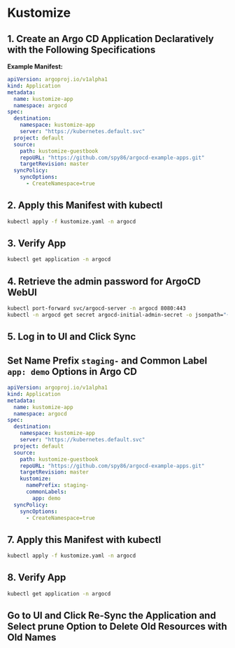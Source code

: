 # Kustomize

## 1. Create an Argo CD Application Declaratively with the Following Specifications

**Example Manifest:**

```yaml
apiVersion: argoproj.io/v1alpha1
kind: Application
metadata: 
  name: kustomize-app
  namespace: argocd
spec: 
  destination:
    namespace: kustomize-app
    server: "https://kubernetes.default.svc"
  project: default
  source: 
    path: kustomize-guestbook
    repoURL: "https://github.com/spy86/argocd-example-apps.git"
    targetRevision: master
  syncPolicy:
    syncOptions:
      - CreateNamespace=true
```

## 2. Apply this Manifest with kubectl

```bash
kubectl apply -f kustomize.yaml -n argocd
```

## 3. Verify App

```bash
kubectl get application -n argocd
```

## 4. Retrieve the admin password for ArgoCD WebUI

```bash
kubectl port-forward svc/argocd-server -n argocd 8080:443
kubectl -n argocd get secret argocd-initial-admin-secret -o jsonpath="{.data.password}" | base64 -d; echo
```

## 5. Log in to UI and Click Sync

## Set Name Prefix `staging-` and Common Label `app: demo` Options in Argo CD

```yaml
apiVersion: argoproj.io/v1alpha1
kind: Application
metadata: 
  name: kustomize-app
  namespace: argocd
spec: 
  destination:
    namespace: kustomize-app
    server: "https://kubernetes.default.svc"
  project: default
  source: 
    path: kustomize-guestbook
    repoURL: "https://github.com/spy86/argocd-example-apps.git"
    targetRevision: master
    kustomize:
      namePrefix: staging-
      commonLabels:
        app: demo
  syncPolicy:
    syncOptions:
      - CreateNamespace=true
```

## 7. Apply this Manifest with kubectl

```bash
kubectl apply -f kustomize.yaml -n argocd
```

## 8. Verify App

```bash
kubectl get application -n argocd
```

## Go to UI and Click Re-Sync the Application and Select prune Option to Delete Old Resources with Old Names
